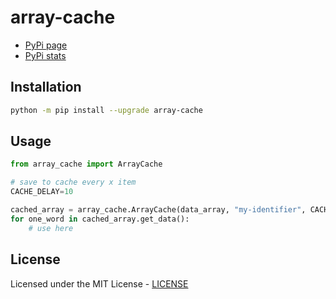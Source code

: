 # array-cache

- [PyPi page](https://pypi.org/project/array-cache/)
- [PyPi stats](https://pypistats.org/packages/array-cache)

## Installation

```sh
python -m pip install --upgrade array-cache
```

## Usage

```python
from array_cache import ArrayCache

# save to cache every x item
CACHE_DELAY=10

cached_array = array_cache.ArrayCache(data_array, "my-identifier", CACHE_DELAY)
for one_word in cached_array.get_data():
    # use here
```

## License

Licensed under the MIT License - [LICENSE](LICENSE)
